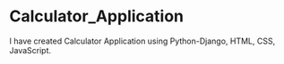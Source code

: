 # Calculator_Application
I have created Calculator Application using Python-Django, HTML, CSS, JavaScript.
